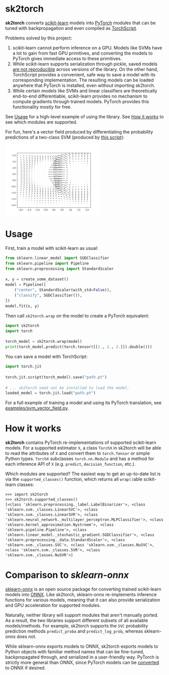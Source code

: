 # sk2torch

**sk2torch** converts [scikit-learn](https://scikit-learn.org/) models into [PyTorch](https://pytorch.org/) modules that can be tuned with backpropagation and even compiled as [TorchScript](https://pytorch.org/docs/stable/jit.html).

Problems solved by this project:
 1. scikit-learn cannot perform inference on a GPU. Models like SVMs have a lot to gain from fast GPU primitives, and converting the models to PyTorch gives immediate access to these primitives.
 2. While scikit-learn supports serialization through pickle, saved models [are not reproducible](https://scikit-learn.org/stable/modules/model_persistence.html) across versions of the library. On the other hand, TorchScript provides a convenient, safe way to save a model with its corresponding implementation. The resulting models can be loaded anywhere that PyTorch is installed, even without importing sk2torch.
 3. While certain models like SVMs and linear classifiers are theoretically end-to-end differentiable, scikit-learn provides no mechanism to compute gradients through trained models. PyTorch provides this functionality mostly for free.

See [Usage](#usage) for a high-level example of using the library. See [How it works](#how-it-works) to see which modules are supported.

For fun, here's a vector field produced by differentiating the probability predictions of a two-class SVM (produced by [this script](examples/svm_vector_field.py)):

<img src="examples/svm_vector_field.png" width="300" alt="A vector field quiver plot with two modes">

# Usage

First, train a model with scikit-learn as usual:

```python
from sklearn.linear_model import SGDClassifier
from sklearn.pipeline import Pipeline
from sklearn.preprocessing import StandardScaler

x, y = create_some_dataset()
model = Pipeline([
    ("center", StandardScaler(with_std=False)),
    ("classify", SGDClassifier()),
])
model.fit(x, y)
```

Then call `sk2torch.wrap` on the model to create a PyTorch equivalent:

```python
import sk2torch
import torch

torch_model = sk2torch.wrap(model)
print(torch_model.predict(torch.tensor([[1., 2., 3.]]).double()))
```

You can save a model with TorchScript:

```python
import torch.jit

torch.jit.script(torch_model).save("path.pt")

# ... sk2torch need not be installed to load the model.
loaded_model = torch.jit.load("path.pt")
```

For a full example of training a model and using its PyTorch translation, see [examples/svm_vector_field.py](examples/svm_vector_field.py).

# How it works

**sk2torch** contains PyTorch re-implementations of supported scikit-learn models. For a supported estimator `X`, a class `TorchX` in sk2torch will be able to read the attributes of `X` and convert them to `torch.Tensor` or simple Python types. `TorchX` subclasses `torch.nn.Module` and has a method for each inference API of `X` (e.g. `predict`, `decision_function`, etc.).

Which modules are supported? The easiest way to get an up-to-date list is via the `supported_classes()` function, which returns all `wrap()`able scikit-learn classes:

```
>>> import sk2torch
>>> sk2torch.supported_classes()
[<class 'sklearn.preprocessing._label.LabelBinarizer'>, <class 'sklearn.svm._classes.LinearSVC'>, <class 'sklearn.svm._classes.LinearSVR'>, <class 'sklearn.neural_network._multilayer_perceptron.MLPClassifier'>, <class 'sklearn.kernel_approximation.Nystroem'>, <class 'sklearn.pipeline.Pipeline'>, <class 'sklearn.linear_model._stochastic_gradient.SGDClassifier'>, <class 'sklearn.preprocessing._data.StandardScaler'>, <class 'sklearn.svm._classes.SVC'>, <class 'sklearn.svm._classes.NuSVC'>, <class 'sklearn.svm._classes.SVR'>, <class 'sklearn.svm._classes.NuSVR'>]
```

# Comparison to *sklearn-onnx*

[sklearn-onnx](https://github.com/onnx/sklearn-onnx) is an open source package for converting trained scikit-learn models into [ONNX](https://github.com/Microsoft/onnxruntime). Like sk2torch, sklearn-onnx re-implements inference functions for various models, meaning that it can also provide serialization and GPU acceleration for supported modules.

Naturally, neither library will support modules that aren't manually ported. As a result, the two libraries support different subsets of all available models/methods. For example, sk2torch supports the `SVC` probability prediction methods `predict_proba` and `predict_log_prob`, whereas sklearn-onnx does not. 

While sklearn-onnx exports models to ONNX, sk2torch exports models to Python objects with familiar method names that can be fine-tuned, backpropagated through, and serialized in a user-friendly way. PyTorch is strictly more general than ONNX, since PyTorch models can be [converted](https://pytorch.org/tutorials/advanced/super_resolution_with_onnxruntime.html) to ONNX if desired.
